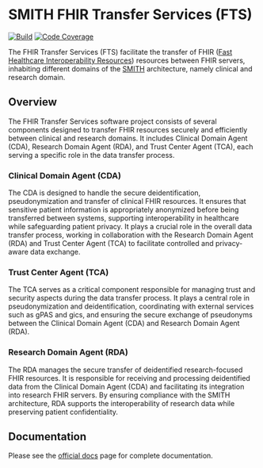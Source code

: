 # SMITH FHIR Transfer Services (FTS)

[![Build](https://github.com/medizininformatik-initiative/fts-next/actions/workflows/build.yml/badge.svg)](https://github.com/medizininformatik-initiative/fts-next/actions/workflows/build.yml)
[![Code Coverage](https://codecov.io/gh/medizininformatik-initiative/fts-next/branch/main/graph/badge.svg)](https://codecov.io/gh/medizininformatik-initiative/fts-next)

The FHIR Transfer Services (FTS) facilitate the transfer of
FHIR ([Fast Healthcare Interoperability Resources][fhir]) resources between FHIR servers, inhabiting
different domains of the [SMITH][smith] architecture, namely clinical and research domain.

## Overview

The FHIR Transfer Services software project consists of several components designed to transfer FHIR
resources securely and efficiently between clinical and research domains. It includes Clinical
Domain Agent (CDA), Research Domain Agent (RDA), and Trust Center Agent (TCA), each serving a
specific role in the data transfer process.

### Clinical Domain Agent (CDA)

The CDA is designed to handle the secure deidentification, pseudonymization and transfer of clinical
FHIR resources. It ensures that sensitive patient information is appropriately anonymized before
being transferred between systems, supporting interoperability in healthcare while safeguarding
patient privacy. It plays a crucial role in the overall data transfer process, working in
collaboration with the Research Domain Agent (RDA) and Trust Center Agent (TCA) to facilitate
controlled and privacy-aware data exchange.

### Trust Center Agent (TCA)

The TCA serves as a critical component responsible for managing trust and security aspects during
the data transfer process. It plays a central role in pseudonymization and deidentification,
coordinating with external services such as gPAS and gics, and ensuring the secure exchange of
pseudonyms between the Clinical Domain Agent (CDA) and Research Domain Agent (RDA).

### Research Domain Agent (RDA)

The RDA manages the secure transfer of deidentified research-focused FHIR resources. It is
responsible for receiving and processing deidentified data from the Clinical Domain Agent (CDA) and
facilitating its integration into research FHIR servers. By ensuring compliance with the SMITH
architecture, RDA supports the interoperability of research data while preserving patient
confidentiality.

## Documentation

Please see the [official docs](https://medizininformatik-initiative.github.io/fts-next) page for
complete documentation.

[fhir]: https://fhir.org/

[smith]: https://www.smith.care
